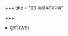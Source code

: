 +++
title = "03 यासां पदोराज्यम्"

+++
<details><summary>मूलम् (WS)</summary>

यासां पदोराज्यं वाजिनं तु सोमस्य प्रसवमनु याः पवन्ते ।  
अन्तर्वतीस्तरुणवत्सा घृताचीस्ता न आपो राजसूया अवन्तु ॥ ७ ॥
</details>
